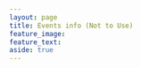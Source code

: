 ```yaml
---
layout: page
title: Events info (Not to Use)
feature_image: 
feature_text: 
aside: true 
---
```


<!--
 Canberra
 Melbourne

##### March - TBC 
 Sydney 
 Adelaide

##### April - TBC

##### May - TBC



Tips, Techniques & Context to Improve Your Meditation Experience

Charles Sturt University Gymnasium (Dance Studio) Panorama Ave, Bathurst, NSW.
Saturday 8th November, 09:33am to 12:30pm.

We assume you have already tried meditation or have a regular meditation practice and want to build on your experience. 
[Click here for more details](/courses) 
[Register & book here](/https://www.eventbrite.com/e/tips-techniques-context-to-improve-your-meditation-experience-tickets-69967605993)


##### Introducing Meditation 

Charles Sturt University Gymnasium (Dance Studio) Panorama Ave, Bathurst, NSW., Saturday 8th November 2:03pm to 5:00pm.

For people wishing to start a meditation practice.
[Click here for more details](/courses) [Register & book here](/bookings) 
 Canberra
 Melbourne

##### March - TBC 
 Sydney 
 Adelaide

##### April - TBC

##### May - TBC



Tips, Techniques & Context to Improve Your Meditation Experience

Charles Sturt University, XXX Hall, Saturday 8th November, 09:33am to 12:30pm.

We assume you have already tried meditation or have a regular meditation practice and want to build on your experience. 
[Click here for more details](/courses) 
[Register & book here](/https://www.eventbrite.com/e/tips-techniques-context-to-improve-your-meditation-experience-tickets-69967605993)


###### Introducing Meditation 

Charles Sturt University, XXX Hall, Saturday 8th November 2:03pm to 5:00pm.

For people wishing to start a meditation practice.
[Click here for more deta